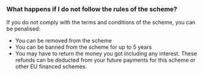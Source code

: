 ###  **What happens if I do not follow the rules of the scheme?**

If you do not comply with the terms and conditions of the scheme, you can be
penalised:

  * You can be removed from the scheme 
  * You can be banned from the scheme for up to 5 years 
  * You may have to return the money you got including any interest. These refunds can be deducted from your future payments for this scheme or other EU financed schemes. 
